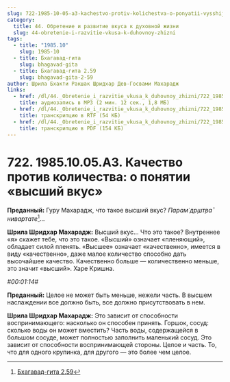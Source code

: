 ```yaml
---
slug: 722-1985-10-05-a3-kachestvo-protiv-kolichestva-o-ponyatii-vysshij-vkus
category:
  title: 44. Обретение и развитие вкуса к духовной жизни
  slug: 44-obretenie-i-razvitie-vkusa-k-duhovnoy-zhizni
tags:
  - title: "1985.10"
    slug: 1985-10
  - title: Бхагавад-гита
    slug: bhagavad-gita
  - title: Бхагавад-гита 2.59
    slug: bhagavad-gita-2-59
author: Шрила Бхакти Ракшак Шридхар Дев-Госвами Махарадж
links:
  - href: /dl/44._Obretenie_i_razvitie_vkusa_k_duhovnoy_zhizni/722_1985.10.05.A3_SridharMj_Kachestvo_protiv_kolichestva_o_ponyatii_vysshiy_vkus.mp3
    title: аудиозапись в MP3 (2 мин. 12 сек., 1,8 МБ)
  - href: /dl/44._Obretenie_i_razvitie_vkusa_k_duhovnoy_zhizni/722_1985.10.05.A3_SridharMj_Kachestvo_protiv_kolichestva_o_ponyatii_vysshiy_vkus.rtf
    title: транскрипцию в RTF (54 КБ)
  - href: /dl/44._Obretenie_i_razvitie_vkusa_k_duhovnoy_zhizni/722_1985.10.05.A3_SridharMj_Kachestvo_protiv_kolichestva_o_ponyatii_vysshiy_vkus.pdf
    title: транскрипцию в PDF (154 КБ)
---
```


# 722. 1985.10.05.A3. Качество против количества: о понятии «высший вкус»

**Преданный:** Гуру Махарадж, что такое высший вкус? *Парам̇ др̣шт̣ва̄ нивартате*[^_ftn1]…

**Шрила Шридхар Махарадж:** Высший вкус… Что это такое? Внутреннее «я» скажет тебе, что это такое. «Высший» означает «пленяющий», обладает силой пленять. «Высшее» означает «качественно», имеется в виду «качественно», даже малое количество способно дать высочайшее качество. Качественно больше — количественно меньше, это значит «высший». Харе Кришна.

*#00:01:14#*

**Преданный:** Целое не может быть меньше, нежели часть. В высшем наслаждении все должно быть, все должно присутствовать в нем.

**Шрила Шридхар Махарадж:** Это зависит от способности воспринимающего: насколько он способен принять. Горшок, сосуд: сколько воды он может вместить? Часть воды, содержащейся в большом сосуде, может полностью заполнить маленький сосуд. Это зависит от способности воспринимающей стороны. Целое и часть. То, что для одного крупинка, для другого — это более чем целое.



[^_ftn1]: [Бхагавад-гита 2.59](../notes/bhagavad-gita/bhagavad-gita-2-59.md)
